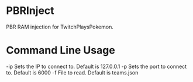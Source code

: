 # PBRInject
PBR RAM injection for TwitchPlaysPokemon.

# Command Line Usage
-ip Sets the IP to connect to. Default is 127.0.0.1
 -p Sets the port to connect to. Default is 6000
 -f File to read. Default is teams.json

